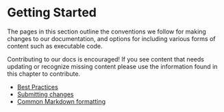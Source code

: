 # Getting Started

The pages in this section outline the conventions we follow for making changes to our documentation,
and options for including various forms of content such as executable code.

Contributing to our docs is encouraged! If you see content that needs updating or
recognize missing content please use the information found in this chapter to contribute.

* [Best Practices](contribute-best-practices)
* [Submitting changes](submitting-changes)
* [Common Markdown formatting](content-types)
